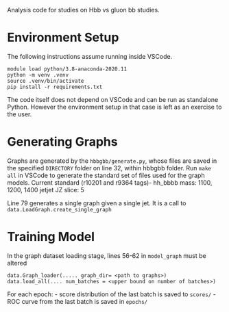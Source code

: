 Analysis code for studies on Hbb vs gluon bb studies.

# Environment Setup
The following instructions assume running inside VSCode.
 
```
module load python/3.8-anaconda-2020.11
python -m venv .venv
source .venv/bin/activate
pip install -r requirements.txt
```

The code itself does not depend on VSCode and can be run as standalone Python.
However the environment setup in that case is left as an exercise to the user.

# Generating Graphs
Graphs are generated by the `hbbgbb/generate.py`, whose files are saved in the specified `DIRECTORY` folder on line 32, within hbbgbb folder.
Run `make all` in VSCode to generate the standard set of files used for the graph models.
Current standard (r10201 and r9364 tags)- 
    hh_bbbb mass: 1100, 1200, 1400
    jetjet JZ slice: 5

Line 79 generates a single graph given a single jet. It is a call to `data.LoadGraph.create_single_graph`

# Training Model
In the graph dataset loading stage, lines 56-62 in `model_graph` must be altered 
```
data.Graph_loader(..... graph_dir= <path to graphs>)
data.load_all(.... num_batches = <upper bound on number of batches>)
```

For each epoch: 
    - score distribution of the last batch is saved to `scores/`
    - ROC curve from the last batch is saved in `epochs/`
